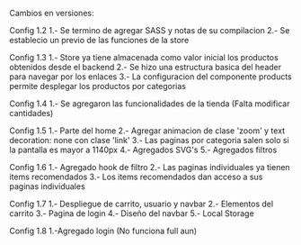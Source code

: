Cambios en versiones: 

Config 1.2
1.- Se termino de agregar SASS y notas de su compilacion
2.- Se establecio un previo de las funciones de la store

Config 1.3
1.- Store ya tiene almacenada como valor inicial los productos obtenidos desde el backend
2.- Se hizo una estructura basica del header para navegar por los enlaces
3.- La configuracion del componente products permite desplegar los productos por categorias

Config 1.4
1.- Se agregaron las funcionalidades de la tienda (Falta modificar cantidades)

Config 1.5
1.- Parte del home
2.- Agregar animacion de clase 'zoom' y text decoration: none con clase 'link'
3.- Las paginas por categoria salen solo si la pantalla es mayor a 1140px
4.- Agregados SVG's
5.- Agregados filtros

Config 1.6
1.- Agregado hook de filtro
2.- Las paginas individuales ya tienen items recomendados
3.- Los items recomendados dan acceso a sus paginas individuales

Config 1.7
1.- Despliegue de carrito, usuario y navbar
2.- Elementos del carrito
3.- Pagina de login
4.- Diseño del navbar
5.- Local Storage

Config 1.8
1.-Agregado login (No funciona full aun)
